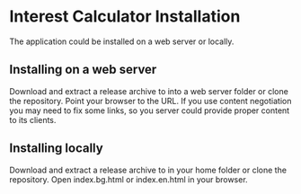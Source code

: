 # Interest Calculator Installation

The application could be installed on a web server or locally.

## Installing on a web server

Download and extract a release archive to into a web server folder or clone
the repository. Point your browser to the URL. If you use content negotiation
you may need to fix some links, so you server could provide proper content
to its clients.

## Installing locally

Download and extract a release archive to in your home folder or clone
the repository. Open index.bg.html or index.en.html in your browser.

